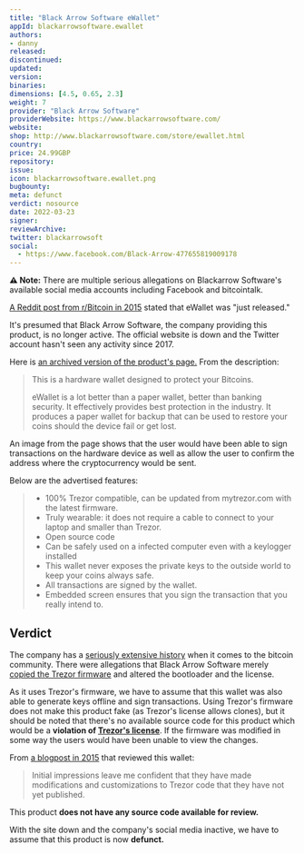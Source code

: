 ```yaml
---
title: "Black Arrow Software eWallet"
appId: blackarrowsoftware.ewallet
authors:
- danny
released: 
discontinued: 
updated: 
version: 
binaries: 
dimensions: [4.5, 0.65, 2.3]
weight: 7
provider: "Black Arrow Software"
providerWebsite: https://www.blackarrowsoftware.com/
website: 
shop: http://www.blackarrowsoftware.com/store/ewallet.html
country: 
price: 24.99GBP
repository: 
issue: 
icon: blackarrowsoftware.ewallet.png
bugbounty: 
meta: defunct
verdict: nosource
date: 2022-03-23
signer: 
reviewArchive: 
twitter: blackarrowsoft
social: 
  - https://www.facebook.com/Black-Arrow-477655819009178
---
```


**⚠️ Note:** There are multiple serious allegations on Blackarrow Software's available social media accounts including Facebook and bitcointalk.  

[A Reddit post from r/Bitcoin in 2015](https://www.reddit.com/r/Bitcoin/comments/2ygong/ewallet_trezor_compatible_hardware_wallet_just/) stated that eWallet was "just released."

It's presumed that Black Arrow Software, the company providing this product, is no longer active. The official website is down and the Twitter account hasn't seen any activity since 2017.

Here is [an archived version of the product's page.](https://web.archive.org/web/20191116164822/http://www.blackarrowsoftware.com/store/ewallet.html) From the description:

> This is a hardware wallet designed to protect your Bitcoins.
>
> eWallet is a lot better than a paper wallet, better than banking security. It effectively provides best protection in the industry. It produces a paper wallet for backup that can be used to restore your coins should the device fail or get lost.

An image from the page shows that the user would have been able to sign transactions on the hardware device as well as allow the user to confirm the address where the cryptocurrency would be sent.

Below are the advertised features:

> - 100% Trezor compatible, can be updated from mytrezor.com with the latest firmware.  
> - Truly wearable: it does not require a cable to connect to your laptop and smaller than Trezor.
> - Open source code
> - Can be safely used on a infected computer even with a keylogger installed
> - This wallet never exposes the private keys to the outside world to keep your coins always safe.
> - All transactions are signed by the wallet.
> - Embedded screen ensures that you sign the transaction that you really intend to.

## Verdict

The company has a [seriously extensive history](https://bitcointalk.org/index.php?action=trust;u=105804) when it comes to the bitcoin community. There were allegations that Black Arrow Software merely [copied the Trezor firmware](https://bitcointalk.org/index.php?topic=983471.msg10825751#msg10825751) and altered the bootloader and the license.  

As it uses Trezor's firmware, we have to assume that this wallet was also able to generate keys offline and sign transactions. Using Trezor's firmware does not make this product fake (as Trezor's license allows clones), but it should be noted that there's no available source code for this product which would be a **violation of [Trezor's license](https://github.com/trezor/trezor-firmware/blob/master/LICENSE.md)**. If the firmware was modified in some way the users would have been unable to view the changes.

From [a blogpost in 2015](http://www.stellaw.info/blog/2015/3/18/black-arrow-ewallets-arrives) that reviewed this wallet:

> Initial impressions leave me confident that they have made modifications and customizations to Trezor code that they have not yet published.

This product **does not have any source code available for review.**

With the site down and the company's social media inactive, we have to assume that this product is now **defunct.** 